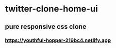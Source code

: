 # twitter-clone-home-ui

## pure responsive css clone


### https://youthful-hopper-219bc4.netlify.app

